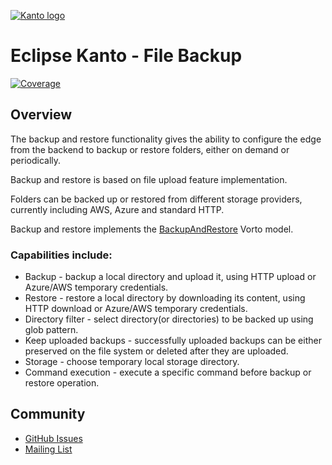 [![Kanto logo](https://github.com/eclipse-kanto/kanto/raw/main/logo/kanto.svg)](https://eclipse.dev/kanto/)

# Eclipse Kanto - File Backup

[![Coverage](https://github.com/daniel-milchev/file-backup/wiki/coverage.svg)](#)

## Overview

The backup and restore functionality gives the ability to configure the edge from the backend to backup or restore folders, either on demand or periodically.

Backup and restore is based on file upload feature implementation.

Folders can be backed up or restored from different storage providers, currently including AWS, Azure and standard HTTP.

Backup and restore implements the [BackupAndRestore](https://github.com/eclipse/vorto/tree/development/models/com.bosch.iot.suite.manager.backup-BackupAndRestore-1.0.0.fbmodel) Vorto model.

### Capabilities include:

 * Backup - backup a local directory and upload it, using HTTP upload or Azure/AWS temporary credentials.
 * Restore - restore a local directory by downloading its content, using HTTP download or Azure/AWS temporary credentials.
 * Directory filter - select directory(or directories) to be backed up using glob pattern.
 * Keep uploaded backups - successfully uploaded backups can be either preserved on the file system or deleted after they are uploaded.
 * Storage - choose temporary local storage directory.
 * Command execution - execute a specific command before backup or restore operation.

## Community

* [GitHub Issues](https://github.com/eclipse-kanto/file-backup/issues)
* [Mailing List](https://accounts.eclipse.org/mailing-list/kanto-dev)